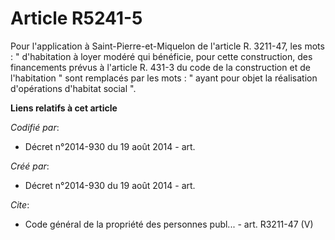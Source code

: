 # Article R5241-5

Pour l'application à Saint-Pierre-et-Miquelon de l'article R. 3211-47, les mots : " d'habitation à loyer modéré qui
bénéficie, pour cette construction, des financements prévus à l'article R. 431-3 du code de la construction et de
l'habitation " sont remplacés par les mots : " ayant pour objet la réalisation d'opérations d'habitat social ".

**Liens relatifs à cet article**

_Codifié par_:

  - Décret n°2014-930 du 19 août 2014 - art.

_Créé par_:

  - Décret n°2014-930 du 19 août 2014 - art.

_Cite_:

  - Code général de la propriété des personnes publ... - art. R3211-47 (V)
